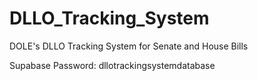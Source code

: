 # DLLO_Tracking_System
DOLE's DLLO Tracking System for Senate and House Bills

Supabase Password: dllotrackingsystemdatabase
